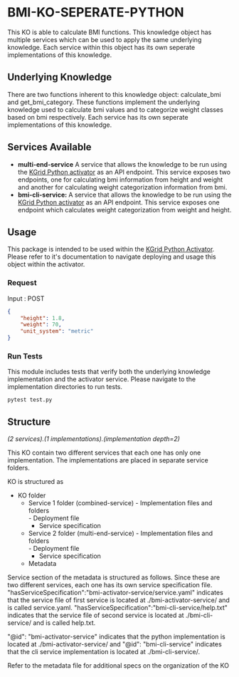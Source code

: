 # BMI-KO-SEPERATE-PYTHON

This KO is able to calculate BMI functions. This knowledge object has multiple services which can be used to apply the same underlying knowledge. Each service within this object has its own seperate implementations of this knowledge.

## Underlying Knowledge
There are two functions inherent to this knowledge object: calculate_bmi and get_bmi_category. These functions implement the underlying knowledge used to calculate bmi values and to categorize weight classes based on bmi respectively. Each service has its own seperate implementations of this knowledge.

## Services Available
- **multi-end-service** A service that allows the knowledge to be run using the [KGrid Python activator](https://github.com/kgrid/python-activator) as an API endpoint. This service exposes two endpoints, one for calculating bmi information from height and weight and another for calculating weight categorization information from bmi.
- **bmi-cli-service:**  A service that allows the knowledge to be run using the [KGrid Python activator](https://github.com/kgrid/python-activator) as an API endpoint. This service exposes one endpoint which calculates weight categorization from weight and height.

## Usage
This package is intended to be used within the [KGrid Python Activator](https://github.com/kgrid/python-activator). Please refer to it's documentation to navigate deploying and usage this object within the activator.

### Request
Input : POST
```json
{
    "height": 1.8,
    "weight": 70,
    "unit_system": "metric"
}
```

### Run Tests
This module includes tests that verify both the underlying knowledge implementation and the activator service. Please navigate to the implementation directories to run tests.
```
pytest test.py
```

## Structure
*(2 services).(1 implementations).(implementation depth=2)*

This KO contain two different services that each one has only one implementation. The implementations are placed in separate service folders. 

KO is structured as

- KO folder
  - Service 1 folder (combined-service)
        - Implementation files and folders            
        - Deployment file     
      - Service specification
  - Service 2 folder (multi-end-service)
        - Implementation files and folders            
        - Deployment file
      - Service specification
  - Metadata

Service section of the metadata is structured as follows. Since these are two different services, each one has its own service specification file. "hasServiceSpecification":"bmi-activator-service/service.yaml" indicates that the service file of first service is located at ./bmi-activator-service/ and is called service.yaml. "hasServiceSpecification":"bmi-cli-service/help.txt" indicates that the service file of second service is located at ./bmi-cli-service/ and is called help.txt.

"@id": "bmi-activator-service" indicates that the python implementation is located at ./bmi-activator-service/ and "@id": "bmi-cli-service" indicates that the cli service implementation is located at ./bmi-cli-service/.

Refer to the metadata file for additional specs on the organization of the KO 
